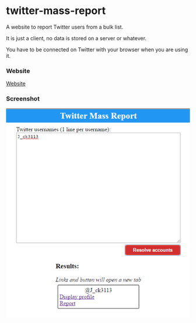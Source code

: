 # twitter-mass-report
A website to report Twitter users from a bulk list.

It is just a client, no data is stored on a server or whatever.

You have to be connected on Twitter with your browser when you are using it.


### Website
[Website](https://jack3113.github.io/twitter-mass-report/)

### Screenshot
![Screenshot](/assets/screenshot.png)